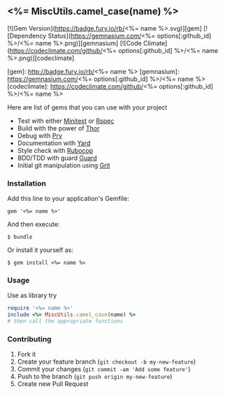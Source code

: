 ## <%= MiscUtils.camel_case(name) %>

[![Gem Version](https://badge.fury.io/rb/<%= name %>.svg)][gem]
[![Dependency Status](https://gemnasium.com/<%= options[:github_id] %>/<%= name %>.png)][gemnasium]
[![Code Climate](https://codeclimate.com/github/<%= options[:github_id] %>/<%= name %>.png)][codeclimate]

[gem]: http://badge.fury.io/rb/<%= name %>
[gemnasium]: https://gemnasium.com/<%= options[:github_id] %>/<%= name %>
[codeclimate]: https://codeclimate.com/github/<%= options[:github_id] %>/<%= name %>

Here are list of gems that you can use with your project

- Test with either [Minitest][] or [Rspec][]
- Build with the power of [Thor][]
- Debug with [Pry][]
- Documentation with [Yard][]
- Style check with [Rubocop][]
- BDD/TDD with guard [Guard][]
- Initial git manipulation using [Grit][]

### Installation

Add this line to your application's Gemfile:

    gem '<%= name %>'

And then execute:

    $ bundle

Or install it yourself as:

    $ gem install <%= name %>

### Usage

Use as library try

```ruby
require '<%= name %>'
include <%= MiscUtils.camel_case(name) %>
# then call the appropriate functions
```

### Contributing

1. Fork it
2. Create your feature branch (`git checkout -b my-new-feature`)
3. Commit your changes (`git commit -am 'Add some feature'`)
4. Push to the branch (`git push origin my-new-feature`)
5. Create new Pull Request

[Thor]: https://github.com/erikhuda/thor
[Minitest]: https://github.com/seattlerb/minitest
[RSpec]: https://github.com/rspec
[Guard]: https://github.com/guard/guard
[Yard]: https://github.com/lsegal/yard
[Pry]: https://github.com/pry/pry
[Rubocop]: https://github.com/bbatsov/rubocop
[Grit]: https://github.com/mojombo/grit
